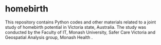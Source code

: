 # homebirth
This repository contains Python codes and other materials related to a joint study of homebirth potential in Victoria state, Australia. The study was conducted by the Faculty of IT, Monash University, Safer Care Victoria and Geospatial Analysis group, Monash Health .
